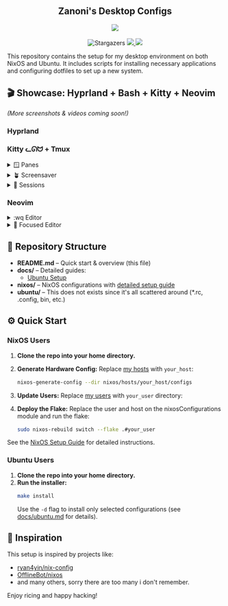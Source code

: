 <h2 align="center">Zanoni's Desktop Configs</h2>

<p align="center">
  <img src="https://raw.githubusercontent.com/catppuccin/catppuccin/main/assets/palette/macchiato.png" width="400" />
</p>

<p align="center">
   <img alt="Stargazers" src="https://img.shields.io/github/stars/castrozan/.dotfiles?style=for-the-badge&logo=starship&color=C9CBFF&logoColor=D9E0EE&labelColor=302D41">
   <a href="https://nixos.org/">
      <img src="https://img.shields.io/badge/NixOS-24.11-informational.svg?style=for-the-badge&logo=nixos&color=F2CDCD&logoColor=D9E0EE&labelColor=302D41">
   </a>
   <a href="https://github.com/ryan4yin/nixos-and-flakes-book">
      <img src="https://img.shields.io/static/v1?label=Nix Flakes&message=learning&style=for-the-badge&logo=nixos&color=DDB6F2&logoColor=D9E0EE&labelColor=302D41">
   </a>
</p>

This repository contains the setup for my desktop environment on both NixOS and Ubuntu. It includes scripts for installing necessary applications and configuring dotfiles to set up a new system.

## 🎬 Showcase: Hyprland + Bash + Kitty + Neovim 
*(More screenshots & videos coming soon!)*
<!-- TODO: add desktop video showcase -->

### Hyprland
<!-- TODO: add screenshots -->

### Kitty ᓚᘏᗢ + Tmux

<details>
<summary>🪟 Panes</summary>

![panes](docs/img/tmux/showcase-panes.png)

</details>
<details>
<summary>🪴 Screensaver</summary>

![screensaver](docs/img/tmux/showcase-screensaver.png)

</details>
<details>
<summary>🔱 Sessions</summary>

![sessions](docs/img/tmux/showcase-sessions.png)

</details>

### Neovim

<details>
<summary>:wq Editor</summary>

![editor](docs/img/neovim/showcase-editor.png)

</details>
<details>
<summary>🎯 Focused Editor</summary>

![editor](docs/img/neovim/showcase-focused-editor.png)

</details>

## 📂 Repository Structure

- **README.md** – Quick start & overview (this file)
- **docs/** – Detailed guides:
  - [Ubuntu Setup](docs/ubuntu.md)
- **nixos/** – NixOS configurations with [detailed setup guide](nixos/README.md)
- **ubuntu/** – This does not exists since it's all scattered around (*.rc, .config, bin, etc.)

## ⚙️ Quick Start

### NixOS Users
1. **Clone the repo into your home directory.**
2. **Generate Hardware Config:**
   Replace [my hosts](nixos/hosts) with `your_host`:
   ```bash
   nixos-generate-config --dir nixos/hosts/your_host/configs
   ```
3. **Update Users:**
   Replace [my users](nixos/users) with `your_user` directory:

3. **Deploy the Flake:**
   Replace the user and host on the nixosConfigurations module and run the flake:
   ```bash
   sudo nixos-rebuild switch --flake .#your_user
   ```

See the [NixOS Setup Guide](nixos/README.md) for detailed instructions.

### Ubuntu Users
1. **Clone the repo into your home directory.**
2. **Run the installer:**
   ```bash
   make install
   ```
   Use the `-d` flag to install only selected configurations (see [docs/ubuntu.md](docs/ubuntu.md) for details).

## 🔗 Inspiration
This setup is inspired by projects like:
- [ryan4yin/nix-config](https://github.com/ryan4yin/nix-config)
- [OfflineBot/nixos](https://github.com/OfflineBot/nixos)
- and many others, sorry there are too many i don't remember.

Enjoy ricing and happy hacking!
